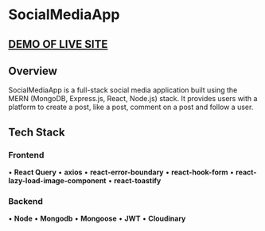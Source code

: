 # SocialMediaApp

## [DEMO OF LIVE SITE](https://social-media-app-1212.netlify.app)

## Overview

SocialMediaApp is a full-stack social media application built using the MERN (MongoDB, Express.js, React, Node.js) stack. It provides users with a platform to create a post, like a post, comment on a post and follow a user.

## Tech Stack

### Frontend

&bull; **React Query**
&bull; **axios**
&bull; **react-error-boundary**
&bull; **react-hook-form**
&bull; **react-lazy-load-image-component**
&bull; **react-toastify**

### Backend

&bull; **Node**
&bull; **Mongodb**
&bull; **Mongoose**
&bull; **JWT**
&bull; **Cloudinary**
